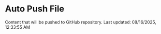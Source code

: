 # Auto Push File

Content that will be pushed to GitHub repository.
Last updated: 08/16/2025, 12:33:55 AM